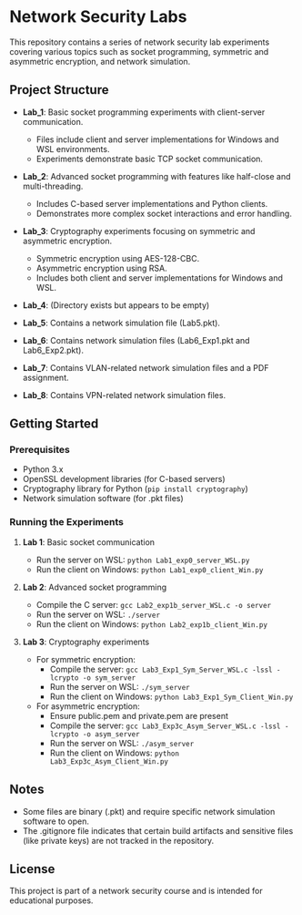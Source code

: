 # Network Security Labs

This repository contains a series of network security lab experiments covering various topics such as socket programming, symmetric and asymmetric encryption, and network simulation.

## Project Structure

- **Lab_1**: Basic socket programming experiments with client-server communication.
  - Files include client and server implementations for Windows and WSL environments.
  - Experiments demonstrate basic TCP socket communication.

- **Lab_2**: Advanced socket programming with features like half-close and multi-threading.
  - Includes C-based server implementations and Python clients.
  - Demonstrates more complex socket interactions and error handling.

- **Lab_3**: Cryptography experiments focusing on symmetric and asymmetric encryption.
  - Symmetric encryption using AES-128-CBC.
  - Asymmetric encryption using RSA.
  - Includes both client and server implementations for Windows and WSL.

- **Lab_4**: (Directory exists but appears to be empty)

- **Lab_5**: Contains a network simulation file (Lab5.pkt).

- **Lab_6**: Contains network simulation files (Lab6_Exp1.pkt and Lab6_Exp2.pkt).

- **Lab_7**: Contains VLAN-related network simulation files and a PDF assignment.

- **Lab_8**: Contains VPN-related network simulation files.

## Getting Started

### Prerequisites

- Python 3.x
- OpenSSL development libraries (for C-based servers)
- Cryptography library for Python (`pip install cryptography`)
- Network simulation software (for .pkt files)

### Running the Experiments

1. **Lab 1**: Basic socket communication
   - Run the server on WSL: `python Lab1_exp0_server_WSL.py`
   - Run the client on Windows: `python Lab1_exp0_client_Win.py`

2. **Lab 2**: Advanced socket programming
   - Compile the C server: `gcc Lab2_exp1b_server_WSL.c -o server`
   - Run the server on WSL: `./server`
   - Run the client on Windows: `python Lab2_exp1b_client_Win.py`

3. **Lab 3**: Cryptography experiments
   - For symmetric encryption:
     - Compile the server: `gcc Lab3_Exp1_Sym_Server_WSL.c -lssl -lcrypto -o sym_server`
     - Run the server on WSL: `./sym_server`
     - Run the client on Windows: `python Lab3_Exp1_Sym_Client_Win.py`
   - For asymmetric encryption:
     - Ensure public.pem and private.pem are present
     - Compile the server: `gcc Lab3_Exp3c_Asym_Server_WSL.c -lssl -lcrypto -o asym_server`
     - Run the server on WSL: `./asym_server`
     - Run the client on Windows: `python Lab3_Exp3c_Asym_Client_Win.py`

## Notes

- Some files are binary (.pkt) and require specific network simulation software to open.
- The .gitignore file indicates that certain build artifacts and sensitive files (like private keys) are not tracked in the repository.

## License

This project is part of a network security course and is intended for educational purposes. 